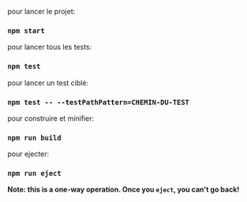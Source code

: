 pour lancer le projet:
### `npm start`

pour lancer tous les tests:
### `npm test`
pour lancer un test ciblé:
### `npm test -- --testPathPattern=CHEMIN-DU-TEST`

pour construire et minifier:
### `npm run build`

pour ejecter:
### `npm run eject`
**Note: this is a one-way operation. Once you `eject`, you can't go back!**
